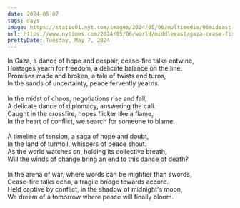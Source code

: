 ```yaml
---
date: 2024-05-07
tags: days
image: https://static01.nyt.com/images/2024/05/06/multimedia/06mideast-crisis-talks-timeline-vktp/06mideast-crisis-talks-timeline-vktp-facebookJumbo.jpg
url: https://www.nytimes.com/2024/05/06/world/middleeast/gaza-cease-fire-talks-timeline.html
prettyDate: Tuesday, May 7, 2024
---
```

In Gaza, a dance of hope and despair, cease-fire talks entwine,<br>Hostages yearn for freedom, a delicate balance on the line.<br>Promises made and broken, a tale of twists and turns,<br>In the sands of uncertainty, peace fervently yearns.<br><br>In the midst of chaos, negotiations rise and fall,<br>A delicate dance of diplomacy, answering the call.<br>Caught in the crossfire, hopes flicker like a flame,<br>In the heart of conflict, we search for someone to blame.<br><br>A timeline of tension, a saga of hope and doubt,<br>In the land of turmoil, whispers of peace shout.<br>As the world watches on, holding its collective breath,<br>Will the winds of change bring an end to this dance of death?<br><br>In the arena of war, where words can be mightier than swords,<br>Cease-fire talks echo, a fragile bridge towards accord.<br>Held captive by conflict, in the shadow of midnight's moon,<br>We dream of a tomorrow where peace will finally bloom.